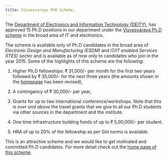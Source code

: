 ```yaml
---
title: Visvesvaraya PhD Scheme.
---
```


The
[Department of Electronics and Information Technology (DEITY)][deity],
has approved 15 Ph.D positions in our department under the
[Visvesvaraya Ph.D scheme][vishy-scheme] in the broad area of IT and
electronics.

<!--more-->


The scheme is available only of Ph.D candidates in the broad area of
*Electronic Design and Manufacturing (ESDM)* and *IT/IT enabled
Services (ITES) sector* and is available as of now only to candidates
who join in the year 2015.  Some of the highlights of this scheme are
the following:

1. Higher Ph.D fellowships: ₹ 31,000/- per month for the first two
   years followed by ₹ 35,000/- for the next three years (the amounts
   shown in the [homepage][vishy-scheme] has been revised),

2. A contingency of ₹ 30,000/- per year,

3. Grants for up to two international conference/workshops. Note that
   this is *over and above* the travel grants that we give to all our
   Ph.D students via other sources in the department and the
   institute.

4. One time infrastructure building funds of up to ₹ 5,00,000/- per student.

5. HRA of up to 20% of the fellowship as per GoI norms is available.

This is an attractive scheme and we would like to get motivated and
committed Ph.D candidates. For more detail check out the [home page of
this scheme][vishy-scheme].

[deity]: <http://deity.gov.in/> "Department of Electronics and Information Technology (DEITY)"
[vishy-scheme]: <http://phd.medialabasia.in/index.php> "Visvesvaraya Ph.D scheme"
